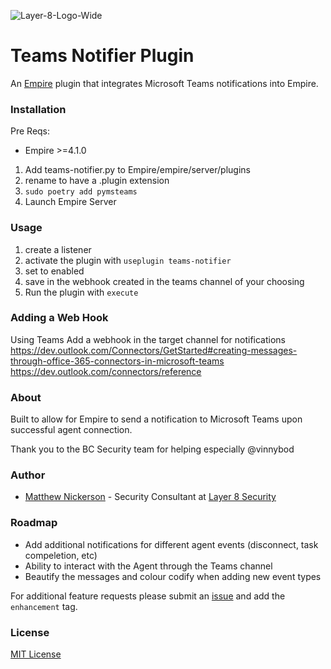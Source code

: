 ![Layer-8-Logo-Wide](https://user-images.githubusercontent.com/8293038/96061566-93d8af00-0e61-11eb-8b84-3fd207290be2.png)
# Teams Notifier Plugin
An [Empire](https://github.com/BC-SECURITY/Empire) plugin that integrates Microsoft Teams notifications into Empire.

### Installation
Pre Reqs:
- Empire >=4.1.0

1. Add teams-notifier.py to Empire/empire/server/plugins
2. rename to have a .plugin extension
3. `sudo poetry add pymsteams`
4. Launch Empire Server

### Usage
1. create a listener
2. activate the plugin with `useplugin teams-notifier`
3. set to enabled
4. save in the webhook created in the teams channel of your choosing
5. Run the plugin with `execute`

### Adding a Web Hook
Using Teams Add a webhook in the target channel for notifications
https://dev.outlook.com/Connectors/GetStarted#creating-messages-through-office-365-connectors-in-microsoft-teams
https://dev.outlook.com/connectors/reference

### About
Built to allow for Empire to send a notification to Microsoft Teams upon successful agent connection.

Thank you to the BC Security team for helping especially @vinnybod

### Author
- [Matthew Nickerson](https://github.com/mwnickerson) - Security Consultant at [Layer 8 Security](https://layer8security.com)

### Roadmap
- Add additional notifications for different agent events (disconnect, task compeletion, etc)
- Ability to interact with the Agent through the Teams channel
- Beautify the messages and colour codify when adding new event types

For additional feature requests please submit an [issue](https://github.com/layer8secure/Teams-Notifier/issues/new) and add the `enhancement` tag.

### License
[MIT License](https://opensource.org/licenses/MIT)
